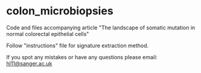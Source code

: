 # colon_microbiopsies
Code and files accompanying article "The landscape of somatic mutation in normal colorectal epithelial cells"

Follow "instructions" file for signature extraction method.

If you spot any mistakes or have any questions please email:
hl11@sanger.ac.uk
